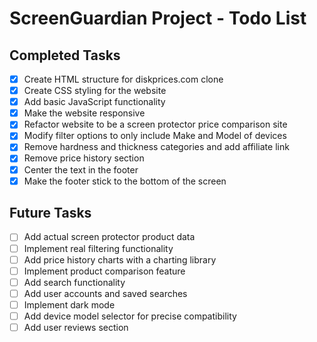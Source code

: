# ScreenGuardian Project - Todo List

## Completed Tasks
- [x] Create HTML structure for diskprices.com clone
- [x] Create CSS styling for the website
- [x] Add basic JavaScript functionality
- [x] Make the website responsive
- [x] Refactor website to be a screen protector price comparison site
- [x] Modify filter options to only include Make and Model of devices
- [x] Remove hardness and thickness categories and add affiliate link
- [x] Remove price history section
- [x] Center the text in the footer
- [x] Make the footer stick to the bottom of the screen

## Future Tasks
- [ ] Add actual screen protector product data
- [ ] Implement real filtering functionality
- [ ] Add price history charts with a charting library
- [ ] Implement product comparison feature
- [ ] Add search functionality
- [ ] Add user accounts and saved searches
- [ ] Implement dark mode
- [ ] Add device model selector for precise compatibility
- [ ] Add user reviews section
